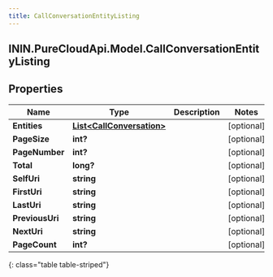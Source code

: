 ```yaml
---
title: CallConversationEntityListing
---
```

## ININ.PureCloudApi.Model.CallConversationEntityListing

## Properties

|Name | Type | Description | Notes|
|------------ | ------------- | ------------- | -------------|
| **Entities** | [**List&lt;CallConversation&gt;**](CallConversation.html) |  | [optional] |
| **PageSize** | **int?** |  | [optional] |
| **PageNumber** | **int?** |  | [optional] |
| **Total** | **long?** |  | [optional] |
| **SelfUri** | **string** |  | [optional] |
| **FirstUri** | **string** |  | [optional] |
| **LastUri** | **string** |  | [optional] |
| **PreviousUri** | **string** |  | [optional] |
| **NextUri** | **string** |  | [optional] |
| **PageCount** | **int?** |  | [optional] |
{: class="table table-striped"}


